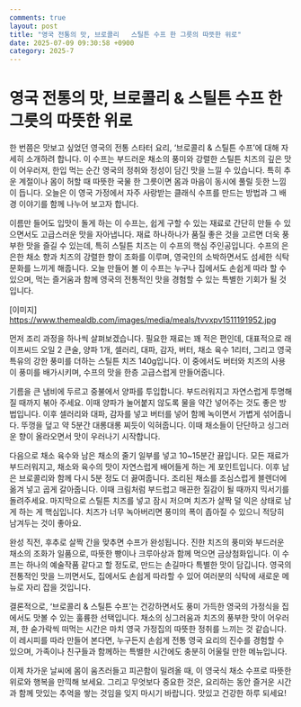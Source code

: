 ```yaml
---
comments: true
layout: post
title: "영국 전통의 맛, 브로콜리   스틸튼 수프 한 그릇의 따뜻한 위로"
date: 2025-07-09 09:30:58 +0900
category: 2025-7
---
```


# 영국 전통의 맛, 브로콜리 & 스틸튼 수프 한 그릇의 따뜻한 위로

한 번쯤은 맛보고 싶었던 영국의 전통 스타터 요리, ‘브로콜리 & 스틸튼 수프’에 대해 자세히 소개하려 합니다. 이 수프는 부드러운 채소의 풍미와 강렬한 스틸튼 치즈의 깊은 맛이 어우러져, 한입 먹는 순간 영국의 정취와 정성이 담긴 맛을 느낄 수 있습니다. 특히 추운 계절이나 몸이 허할 때 따뜻한 국물 한 그릇이면 몸과 마음이 동시에 풀릴 듯한 느낌이 듭니다. 오늘은 이 영국 가정에서 자주 사랑받는 클래식 수프를 만드는 방법과 그 배경 이야기를 함께 나누어 보고자 합니다.

이름만 들어도 입맛이 돌게 하는 이 수프는, 쉽게 구할 수 있는 재료로 간단히 만들 수 있으면서도 고급스러운 맛을 자아냅니다. 재료 하나하나가 품질 좋은 것을 고르면 더욱 풍부한 맛을 즐길 수 있는데, 특히 스틸튼 치즈는 이 수프의 핵심 주인공입니다. 수프의 은은한 채소 향과 치즈의 강렬한 향이 조화를 이루며, 영국인의 소박하면서도 섬세한 식탁 문화를 느끼게 해줍니다. 오늘 만들어 볼 이 수프는 누구나 집에서도 손쉽게 따라 할 수 있으며, 먹는 즐거움과 함께 영국의 전통적인 맛을 경험할 수 있는 특별한 기회가 될 것입니다.

[이미지]
https://www.themealdb.com/images/media/meals/tvvxpv1511191952.jpg

먼저 조리 과정을 하나씩 살펴보겠습니다. 필요한 재료는 꽤 적은 편인데, 대표적으로 래이프씨드 오일 2 큰술, 양파 1개, 셀러리, 대파, 감자, 버터, 채소 육수 1리터, 그리고 영국 특유의 강한 풍미를 더하는 스틸튼 치즈 140g입니다. 이 중에서도 버터와 치즈의 사용이 풍미를 배가시키며, 수프의 맛을 한층 고급스럽게 만들어줍니다.

기름을 큰 냄비에 두르고 중불에서 양파를 투입합니다. 부드러워지고 자연스럽게 투명해질 때까지 볶아 주세요. 이때 양파가 눌어붙지 않도록 물을 약간 넣어주는 것도 좋은 방법입니다. 이후 셀러리와 대파, 감자를 넣고 버터를 넣어 함께 녹이면서 가볍게 섞어줍니다. 뚜껑을 덮고 약 5분간 대롱대롱 찌듯이 익혀줍니다. 이때 채소들이 단단하고 싱그러운 향이 올라오면서 맛이 우러나기 시작합니다.

다음으로 채소 육수와 남은 채소의 줄기 일부를 넣고 10~15분간 끓입니다. 모든 재료가 부드러워지고, 채소와 육수의 맛이 자연스럽게 배어들게 하는 게 포인트입니다. 이후 남은 브로콜리와 함께 다시 5분 정도 더 끓여줍니다. 조리된 채소를 조심스럽게 블렌더에 옮겨 넣고 곱게 갈아줍니다. 이때 크림처럼 부드럽고 매끈한 질감이 될 때까지 믹서기를 돌려주세요. 마지막으로 스틸튼 치즈를 넣고 잠시 저으며 치즈가 살짝 덜 익은 상태로 남게 하는 게 핵심입니다. 치즈가 너무 녹아버리면 풍미의 폭이 좁아질 수 있으니 적당히 남겨두는 것이 좋아요.

완성 직전, 후추로 살짝 간을 맞추면 수프가 완성됩니다. 진한 치즈의 풍미와 부드러운 채소의 조화가 일품으로, 따뜻한 빵이나 크루아상과 함께 먹으면 금상첨화입니다. 이 수프는 하나의 예술작품 같다고 할 정도로, 만드는 손길마다 특별한 맛이 담깁니다. 영국의 전통적인 맛을 느끼면서도, 집에서도 손쉽게 따라할 수 있어 여러분의 식탁에 새로운 메뉴로 자리 잡을 것입니다.

결론적으로, ‘브로콜리 & 스틸튼 수프’는 건강하면서도 풍미 가득한 영국의 가정식을 집에서도 맛볼 수 있는 훌륭한 선택입니다. 채소의 싱그러움과 치즈의 풍부한 맛이 어우러져, 한 숟가락씩 떠먹는 시간은 마치 영국 가정집의 따뜻한 정취를 느끼는 것 같습니다. 이 레시피를 따라 만들어 본다면, 누구든지 손쉽게 전통 영국 요리의 진수를 경험할 수 있으며, 가족이나 친구들과 함께하는 특별한 시간에도 충분히 어울릴 만한 메뉴입니다.

이제 차가운 날씨에 몸이 움츠러들고 피곤함이 밀려올 때, 이 영국식 채소 수프로 따뜻한 위로와 행복을 만끽해 보세요. 그리고 무엇보다 중요한 것은, 요리하는 동안 즐거운 시간과 함께 맛있는 추억을 쌓는 것임을 잊지 마시기 바랍니다. 맛있고 건강한 하루 되세요!